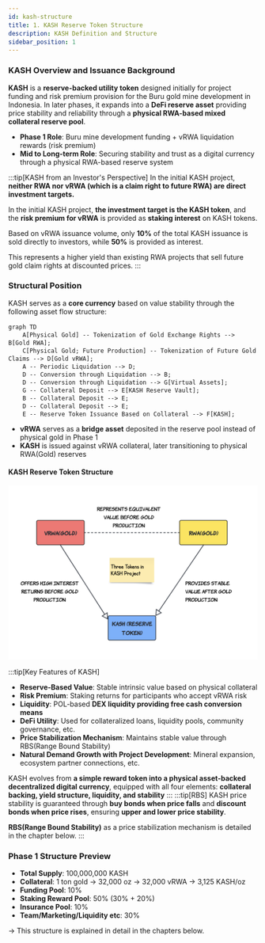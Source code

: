 ```yaml
---
id: kash-structure
title: 1. KASH Reserve Token Structure
description: KASH Definition and Structure
sidebar_position: 1
---
```


### KASH Overview and Issuance Background

**KASH** is a **reserve-backed utility token** designed initially for project funding and risk premium provision for the Buru gold mine development in Indonesia. In later phases, it expands into a **DeFi reserve asset** providing price stability and reliability through a **physical RWA-based mixed collateral reserve pool**.

- **Phase 1 Role**: Buru mine development funding + vRWA liquidation rewards (risk premium)
- **Mid to Long-term Role**: Securing stability and trust as a digital currency through a physical RWA-based reserve system

:::tip[KASH from an Investor's Perspective]
In the initial KASH project, **neither RWA nor vRWA (which is a claim right to future RWA) are direct investment targets.**

In the initial KASH project, **the investment target is the KASH token**, and the **risk premium for vRWA** is provided as **staking interest** on KASH tokens.

Based on vRWA issuance volume, only **10%** of the total KASH issuance is sold directly to investors, while **50%** is provided as interest.

This represents a higher yield than existing RWA projects that sell future gold claim rights at discounted prices.
:::

### Structural Position

KASH serves as a **core currency** based on value stability through the following asset flow structure:

~~~mermaid
graph TD
    A[Physical Gold] -- Tokenization of Gold Exchange Rights --> B[Gold RWA];
    C[Physical Gold; Future Production] -- Tokenization of Future Gold Claims --> D[Gold vRWA];
    A -- Periodic Liquidation --> D;
    D -- Conversion through Liquidation --> B;
    D -- Conversion through Liquidation --> G[Virtual Assets];
    G -- Collateral Deposit --> E[KASH Reserve Vault];
    B -- Collateral Deposit --> E;
    D -- Collateral Deposit --> E;
    E -- Reserve Token Issuance Based on Collateral --> F[KASH];
~~~

- **vRWA** serves as a **bridge asset** deposited in the reserve pool instead of physical gold in Phase 1
- **KASH** is issued against vRWA collateral, later transitioning to physical RWA(Gold) reserves

#### KASH Reserve Token Structure
<img src="/img/3_tokens_eng.png" alt="KASH Reserve Token Structure" width="700"/>

:::tip[Key Features of KASH]
- **Reserve-Based Value**: Stable intrinsic value based on physical collateral
- **Risk Premium**: Staking returns for participants who accept vRWA risk
- **Liquidity**: POL-based **DEX liquidity providing free cash conversion means**
- **DeFi Utility**: Used for collateralized loans, liquidity pools, community governance, etc.
- **Price Stabilization Mechanism**: Maintains stable value through RBS(Range Bound Stability)
- **Natural Demand Growth with Project Development**: Mineral expansion, ecosystem partner connections, etc.

KASH evolves from **a simple reward token into a physical asset-backed decentralized digital currency**,
equipped with all four elements: **collateral backing, yield structure, liquidity, and stability**
:::
:::tip[RBS]
KASH price stability is guaranteed through **buy bonds when price falls** and **discount bonds when price rises**,
ensuring **upper and lower price stability**.

**RBS(Range Bound Stability)** as a price stabilization mechanism is detailed in the chapter below.
:::

### Phase 1 Structure Preview

- **Total Supply**: 100,000,000 KASH
- **Collateral**: 1 ton gold → 32,000 oz → 32,000 vRWA → 3,125 KASH/oz
- **Funding Pool**: 10%
- **Staking Reward Pool**: 50% (30% + 20%)
- **Insurance Pool**: 10%
- **Team/Marketing/Liquidity etc**: 30%

→ This structure is explained in detail in the chapters below.

<!-- ---
id: kash-structure
title: 1. KASH 리저브토큰 구조
description: KASH 정의 및 구조
sidebar_position: 1
---

### KASH 개요 및 발행 배경

**KASH**는 초기 단계에서 인도네시아 부루 금광 개발을 위한 프로젝트 펀딩 및 리스크 프리미엄 제공을 위해 설계된 **리저브 담보형 유틸리티 토큰**입니다. 이후 단계에서는 **실물 RWA 기반의 혼합담보형 리저브풀**을 통해 가격 안정성과 신뢰도를 제공하는 **DeFi 기축 자산**으로 확장됩니다.

- **1기 역할**: 부루 광산 개발 펀딩 + vRWA 청산 보상(리스크 프리미엄)
- **중장기 역할**: 실물 RWA 기반의 리저브 시스템을 통한 디지털 화폐로서의 안정성과 신뢰 확보

:::tip[투자자 관점에서의 KASH]
초기 KASH 프로젝트에서 **RWA는 직접적인 투자 대상이 아니며 미래 RWA에 대한 청구권인 vRWA 역시 투자 대상이 아닙니다.**

초기 KASH 프로젝트에서 **투자 대상은 KASH 토큰**이며, **vRWA에 대한 리스크 프리미엄**은 KASH 토큰 **스테이킹 이자**로서 제공됩니다. 

vRWA 발행량에 근거해 KASH가 발행되어 총 발행량의 **10%** 만이 직접적으로 투자자에게 판매되며 **50%** 가 이자로 제공됩니다. 

이는 미래 금 청구권을 할인된 가격에 판매하는 기존의 RWA 프로젝트에서 볼 수 없는 높은 수익률입니다.
:::

### 구조적 위치

KASH는 아래의 자산 흐름 구조를 통한 가치 안정성을 기반으로 **핵심 통화 역할**을 수행합니다:

~~~mermaid
graph TD
~~~

- **vRWA**는 1기에서 실물 금 대신 리저브풀에 예치되는 **가교 자산**
- **KASH**는 vRWA를 담보로 발행되며, 이후 실물 RWA(Gold)로 리저브 전환이 일어남

#### KASH Reserve Token Structure
<img src="/img/3_tokens.png" alt="KASH Reserve Token Structure" width="500"/>

:::tip[KASH 주요 특징]
- **리저브 기반 가치**: 실물 담보 기반이기 때문에 안정적인 내재가치 존재
- **리스크 프리미엄**: vRWA 리스크를 감수한 참여자에게 스테이킹 수익 제공
- **유동성**: POL 기반 **DEX 유동성을 통한 자유로운 현금화 수단** 제공
- **DeFi에서의 유틸리티**: 담보 대출, 유동성 풀, 커뮤니티 거버넌스 등 활용
- **가격 안정화 메커니즘**: RBS(Range Bound Stability)에 의한 안정적인 가치를 유지
- **프로젝트 성장에 따른 자연스러운 수요 확대**: 광물 확장, 생태계 파트너 연결 등

KASH는 **담보 기반, 수익 구조, 유동성, 안정성** 네 가지를 모두 갖춘
실물 연계 디지털 자산으로써 **단순 보상 토큰이 아닌, 실물 기반의 탈중앙 디지털 통화**로 진화합니다.
:::
:::tip[RBS]
KASH 가격은 **가격 하락 시 매입 채권**, **가격 상승 시 할인 채권** 전략을 통해
**상·하단 가격 안정성**이 보장됩니다.

**RBS(Range Bound Stability)** 는 가격 안정화 기반 메커니즘으로 아래 장에서 상세히 다룹니다.
:::

### 1기 구조 간략 예고

- **총 발행량**: 100,000,000 KASH
- **담보**: 1 ton 금 → 32,000 oz → 32,000 vRWA → 3,125 KASH/oz
- **펀딩 풀**: 10%
- **스테이킹 보상 풀**: 50% (30% + 20%)
- **보험 풀**: 10%
- **팀/마케팅/유동성 등 기타**: 30%

→ 이 구조는 아래장들에서 상세히 설명됩니다. -->
